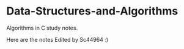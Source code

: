 # Data-Structures-and-Algorithms
Algorithms in C study notes.

Here are the notes Edited by Sc44964 :)
